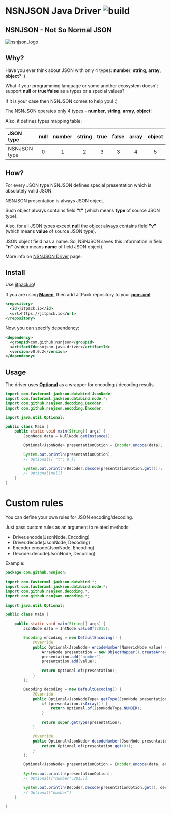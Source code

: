 # NSNJSON Java Driver ![build](https://circleci.com/gh/nsnjson/nsnjson-java-driver/tree/master.svg?style=shield&circle-token=c91e2eba8de5af7a91c989724823c5027a5fd21f)
## NSNJSON - Not So Normal JSON

![nsnjson_logo](https://raw.githubusercontent.com/wiki/nsnjson/nsnjson-driver/images/nsnjson_logo.png)

## Why?

Have you ever think about JSON with only 4 types: **number**, **string**, **array**, **object**? :)

What if your programming language or some another ecosystem doesn't support **null** or **true**/**false** as a types or a special values?

If it is your case then NSNJSON comes to help you! :)

The NSNJSON operates only 4 types - **number**, **string**, **array**, **object**!

Also, it defines types mapping table:

| JSON type    | null   | number | string | true   | false  | array  | object |
|:-------------|:------:|:------:|:------:|:------:|:------:|:------:|:------:|
| NSNJSON type | 0      | 1      | 2      | 3      | 3      | 4      | 5      |


## How?

For every JSON type NSNJSON defines special presentation which is absolutely valid JSON.

NSNJSON presentation is always JSON object.

Such object always contains field **"t"** (which means **type** of source JSON type).

Also, for all JSON types except **null** the object always contains field **"v"** (which means **value** of source JSON type).

JSON object field has a name. So, NSNJSON saves this information in field **"n"** (which means **name** of field JSON object).

More info on <a href="https://github.com/nsnjson/nsnjson-driver">NSNJSON Driver</a> page.

## Install

Use [jitpack.io](https://jitpack.io)!

If you are using [**Maven**](http://maven.apache.org), then add JitPack repository to your [**pom.xml**](http://maven.apache.org/ref/3.3.3/maven-model/maven.html):
```xml  
<repository>
  <id>jitpack.io</id>
  <url>https://jitpack.io</url>
</repository>
```
Now, you can specify dependency:
```xml
<dependency>
  <groupId>com.github.nsnjson</groupId>
  <artifactId>nsnjson-java-driver</artifactId>
  <version>v0.0.2</version>
</dependency>
```

## Usage

The driver uses [**Optional<T>**](https://docs.oracle.com/javase/8/docs/api/java/util/Optional.html) as a wrapper for encoding / decoding results.
```java
import com.fasterxml.jackson.databind.JsonNode;
import com.fasterxml.jackson.databind.node.*;
import com.github.nsnjson.decoding.Decoder;
import com.github.nsnjson.encoding.Encoder;

import java.util.Optional;

public class Main {
    public static void main(String[] args) {
        JsonNode data = NullNode.getInstance();

        Optional<JsonNode> presentationOption = Encoder.encode(data);

        System.out.println(presentationOption);
        // Optional[{ "t": 0 }]

        System.out.println(Decoder.decode(presentationOption.get()));
        // Optional[null]
    }
}
```

# Custom rules
You can define your own rules for JSON encoding/decoding.

Just pass custom rules as an argument to related methods:
- Driver.encode(JsonNode, Encoding)
- Driver.decode(JsonNode, Decoding)
- Encoder.encode(JsonNode, Encoding)
- Decoder.decode(JsonNode, Decoding)

Example:
```java
package com.github.nsnjson;

import com.fasterxml.jackson.databind.*;
import com.fasterxml.jackson.databind.node.*;
import com.github.nsnjson.decoding.*;
import com.github.nsnjson.encoding.*;

import java.util.Optional;

public class Main {

    public static void main(String[] args) {
        JsonNode data = IntNode.valueOf(2015);

        Encoding encoding = new DefaultEncoding() {
            @Override
            public Optional<JsonNode> encodeNumber(NumericNode value) {
                ArrayNode presentation = new ObjectMapper().createArrayNode();
                presentation.add("number");
                presentation.add(value);

                return Optional.of(presentation);
            }
        };

        Decoding decoding = new DefaultDecoding() {
            @Override
            public Optional<JsonNodeType> getType(JsonNode presentation) {
                if (presentation.isArray()) {
                    return Optional.of(JsonNodeType.NUMBER);
                }

                return super.getType(presentation);
            }

            @Override
            public Optional<JsonNode> decodeNumber(JsonNode presentation) {
                return Optional.of(presentation.get(0));
            }
        };

        Optional<JsonNode> presentationOption = Encoder.encode(data, encoding);

        System.out.println(presentationOption);
        // Optional[["number",2015]]

        System.out.println(Decoder.decode(presentationOption.get(), decoding));
        // Optional["number"]
    }

}
```